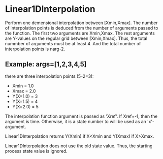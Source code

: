 
# Linear1DInterpolation

Perform one demensional interpolation between [Xmin,Xmax].
The number of interpolation points
is deduced from the number of arguments passed to the function.
The first two arguments are Xmin,Xmax. The rest arguments are Y-values on the
regular grid between [Xmin,Xmax]. Thus, the total nummber of arguments
must be at least 4. And the total number of interpolation points is narg-2.

## Example: args=[1,2,3,4,5]
there are three interpolation points (5-2=3):

- Xmin = 1.0
- Xmax = 2.0
- Y(X=1.0) = 3
- Y(X=1.5) = 4
- Y(X=2.0) = 5

The interpolation function argument is passed as 'Xref'. If Xref=-1, then the argument is time.
Otherwise, it is a state number to will be used as an 'x'-argument.

Linear1DInterpolation returns Y(Xmin) if X<Xmin and Y(Xmax) if X>Xmax.

Linear1DInterpolation does not use the old state value.
Thus, the starting process state value is ignored.

